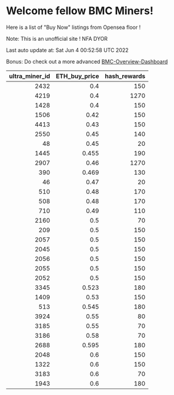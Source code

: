 # Welcome fellow BMC Miners!
Here is a list of "Buy Now" listings from Opensea floor !

Note: This is an unofficial site ! NFA DYOR

Last auto update at: Sat Jun  4 00:52:58 UTC 2022

Bonus: Do check out a more advanced [BMC-Overview-Dashboard](https://dune.com/defifunk/BMC-Overview-Dashboard)


|   ultra_miner_id |   ETH_buy_price |   hash_rewards |
|-----------------:|----------------:|---------------:|
|             2432 |           0.4   |            150 |
|             4219 |           0.4   |           1270 |
|             1428 |           0.4   |            150 |
|             1506 |           0.42  |            150 |
|             4413 |           0.43  |            150 |
|             2550 |           0.45  |            140 |
|               48 |           0.45  |             20 |
|             1445 |           0.455 |            190 |
|             2907 |           0.46  |           1270 |
|              390 |           0.469 |            130 |
|               46 |           0.47  |             20 |
|              510 |           0.48  |            170 |
|              508 |           0.48  |            170 |
|              710 |           0.49  |            110 |
|             2160 |           0.5   |             70 |
|              209 |           0.5   |            150 |
|             2057 |           0.5   |            150 |
|             2045 |           0.5   |            150 |
|             2056 |           0.5   |            150 |
|             2055 |           0.5   |            150 |
|             2052 |           0.5   |            150 |
|             3345 |           0.523 |            180 |
|             1409 |           0.53  |            150 |
|              513 |           0.545 |            180 |
|             3924 |           0.55  |             80 |
|             3185 |           0.55  |             70 |
|             3186 |           0.58  |             70 |
|             2688 |           0.595 |            180 |
|             2048 |           0.6   |            150 |
|             1322 |           0.6   |            150 |
|             3183 |           0.6   |             70 |
|             1943 |           0.6   |            180 |
